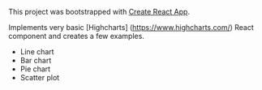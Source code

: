 This project was bootstrapped with [Create React App](https://github.com/facebookincubator/create-react-app).

Implements very basic [Highcharts] (https://www.highcharts.com/) React component and creates a few examples.
- Line chart
- Bar chart
- Pie chart
- Scatter plot